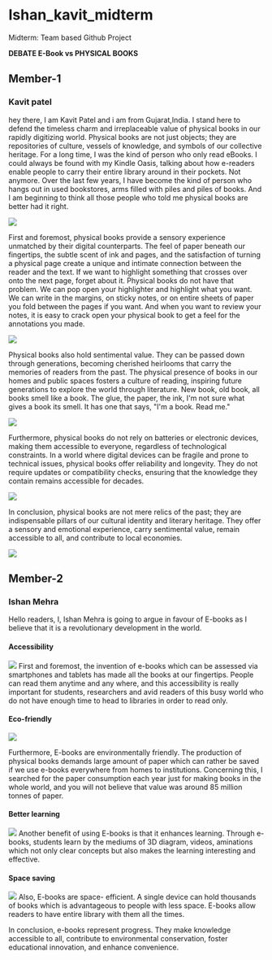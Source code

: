 # Ishan_kavit_midterm
Midterm: Team based Github Project

**DEBATE E-Book vs PHYSICAL BOOKS**
## Member-1
### Kavit patel

hey there, I am Kavit Patel and i am from Gujarat,India. I stand here to defend the timeless charm and irreplaceable value of physical books in our rapidly digitizing world. Physical books are not just objects; they are repositories of culture, vessels of knowledge, and symbols of our collective heritage. For a long time, I was the kind of person who only read eBooks. I could always be found with my Kindle Oasis, talking about how e-readers enable people to carry their entire library around in their pockets. Not anymore. Over the last few years, I have become the kind of person who hangs out in used bookstores, arms filled with piles and piles of books. And I am beginning to think all those people who told me physical books are better had it right.

<img src="images/2.jpg">

First and foremost, physical books provide a sensory experience unmatched by their digital counterparts. The feel of paper beneath our fingertips, the subtle scent of ink and pages, and the satisfaction of turning a physical page create a unique and intimate connection between the reader and the text. If we want to highlight something that crosses over onto the next page, forget about it. Physical books do not have that problem. We can pop open your highlighter and highlight what you want. We can write in the margins, on sticky notes, or on entire sheets of paper you fold between the pages if you want. And when you want to review your notes, it is easy to crack open your physical book to get a feel for the annotations you made.

<img src="images/5.jpg"> 

Physical books also hold sentimental value. They can be passed down through generations, becoming cherished heirlooms that carry the memories of readers from the past. The physical presence of books in our homes and public spaces fosters a culture of reading, inspiring future generations to explore the world through literature. New book, old book, all books smell like a book. The glue, the paper, the ink, I'm not sure what gives a book its smell. It has one that says, "I'm a book. Read me."

<img src="images/4.jpeg">

Furthermore, physical books do not rely on batteries or electronic devices, making them accessible to everyone, regardless of technological constraints. In a world where digital devices can be fragile and prone to technical issues, physical books offer reliability and longevity. They do not require updates or compatibility checks, ensuring that the knowledge they contain remains accessible for decades.

<img src="images/3.jpeg">

In conclusion, physical books are not mere relics of the past; they are indispensable pillars of our cultural identity and literary heritage. They offer a sensory and emotional experience, carry sentimental value, remain accessible to all, and contribute to local economies. 

<img src="images/1.jpg">



## Member-2
### Ishan Mehra

Hello readers,
I, Ishan Mehra is going to argue in favour of E-books as I believe that it is a revolutionary development in the world.
#### Accessibility
<img src="images/e-books 4.webp">
First and foremost, the invention of e-books which can be assessed via smartphones and tablets has made all the books at our fingertips. People can read them anytime and any where, and this accessibility is really important for students, researchers and avid readers of this busy world who do not have enough time to head to libraries in order to read only.

#### Eco-friendly
<img src="images/e-books 3.jpg">

Furthermore, E-books are environmentally friendly. The production of physical books demands large amount of paper which can rather be saved if we use e-books everywhere from homes to institutions. Concerning this, I searched for the paper consumption each year just for making books in the whole world, and you will not believe that value was around 85 million tonnes of paper.
#### Better learning
<img src="images/e-book 5.webp">
Another benefit of using E-books is that it enhances learning. Through e-books, students learn by the mediums of 3D diagram, videos, aminations which not only clear concepts but also makes the learning interesting and effective.

#### Space saving
<img src="images/e-books 5.jpg">
Also, E-books are space- efficient. A single device can hold thousands of books which is advantageous to people with less space. E-books allow readers to have entire library with them all the times.




In conclusion, e-books represent progress. They make knowledge accessible to all, contribute to environmental conservation, foster educational innovation, and enhance convenience.

